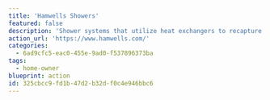```yaml
---
title: 'Hamwells Showers'
featured: false
description: 'Shower systems that utilize heat exchangers to recapture heat and filtered pumps to recycle water up to 7 times before it is drained, thus significantly reducing water usage and energy consumption.'
action_url: 'https://www.hamwells.com/'
categories:
  - 6ad9cfc5-eac0-455e-9ad0-f537896373ba
tags:
  - home-owner
blueprint: action
id: 325cbcc9-fd1b-47d2-b32d-f0c4e946bbc6
---
```

